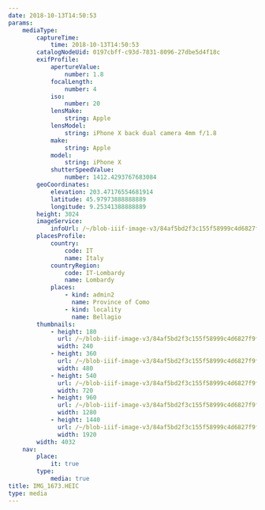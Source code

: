 ```yaml
---
date: 2018-10-13T14:50:53
params:
    mediaType:
        captureTime:
            time: 2018-10-13T14:50:53
        catalogNodeUid: 0197cbff-c93d-7831-8096-27dbe5d4f18c
        exifProfile:
            apertureValue:
                number: 1.8
            focalLength:
                number: 4
            iso:
                number: 20
            lensMake:
                string: Apple
            lensModel:
                string: iPhone X back dual camera 4mm f/1.8
            make:
                string: Apple
            model:
                string: iPhone X
            shutterSpeedValue:
                number: 1412.4293767683084
        geoCoordinates:
            elevation: 203.47176554681914
            latitude: 45.97973888888889
            longitude: 9.25341388888889
        height: 3024
        imageService:
            infoUrl: /~/blob-iiif-image-v3/84af5bd2f3c155f58999c4d6827f9f16906cd223759ad0693f09f59df1f41b9e/info.json
        placesProfile:
            country:
                code: IT
                name: Italy
            countryRegion:
                code: IT-Lombardy
                name: Lombardy
            places:
                - kind: admin2
                  name: Province of Como
                - kind: locality
                  name: Bellagio
        thumbnails:
            - height: 180
              url: /~/blob-iiif-image-v3/84af5bd2f3c155f58999c4d6827f9f16906cd223759ad0693f09f59df1f41b9e/full/240%2C180/0/default.jpg
              width: 240
            - height: 360
              url: /~/blob-iiif-image-v3/84af5bd2f3c155f58999c4d6827f9f16906cd223759ad0693f09f59df1f41b9e/full/480%2C360/0/default.jpg
              width: 480
            - height: 540
              url: /~/blob-iiif-image-v3/84af5bd2f3c155f58999c4d6827f9f16906cd223759ad0693f09f59df1f41b9e/full/720%2C540/0/default.jpg
              width: 720
            - height: 960
              url: /~/blob-iiif-image-v3/84af5bd2f3c155f58999c4d6827f9f16906cd223759ad0693f09f59df1f41b9e/full/1280%2C960/0/default.jpg
              width: 1280
            - height: 1440
              url: /~/blob-iiif-image-v3/84af5bd2f3c155f58999c4d6827f9f16906cd223759ad0693f09f59df1f41b9e/full/1920%2C1440/0/default.jpg
              width: 1920
        width: 4032
    nav:
        place:
            it: true
        type:
            media: true
title: IMG_1673.HEIC
type: media
---
```

